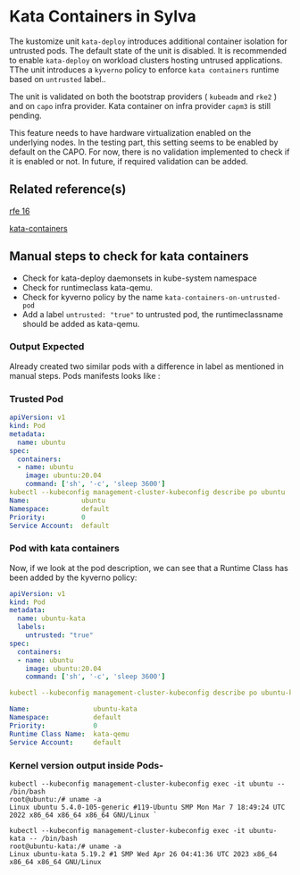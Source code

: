 # Kata Containers in Sylva


The kustomize unit `kata-deploy` introduces additional container isolation for untrusted pods. The default state of the unit is disabled. It is recommended to enable `kata-deploy`  on workload clusters hosting untrused applications. TThe unit introduces a `kyverno` policy to enforce `kata containers` runtime based on `untrusted` label.. 

The unit is validated on both the bootstrap providers ( `kubeadm` and `rke2` ) and on `capo` infra provider. Kata container on infra provider `capm3` is still pending.

This feature needs to have hardware virtualization enabled on the underlying nodes. In the testing part, this setting seems to be enabled by default on the CAPO. For now, there is no validation implemented to check if it is enabled or not. In future, if required validation can be added.

## Related reference(s)

[rfe 16](https://gitlab.com/sylva-projects/sylva/-/merge_requests/16)

[kata-containers](https://github.com/kata-containers/kata-containers/)

## Manual steps to check for kata containers

- Check for kata-deploy daemonsets in kube-system namespace
- Check for runtimeclass kata-qemu.
- Check for kyverno policy by the name `kata-containers-on-untrusted-pod`
- Add a label `untrusted: "true"` to untrusted pod, the runtimeclassname should be added as kata-qemu.

### Output Expected

Already created two similar pods with a difference in label as mentioned in manual steps. Pods manifests looks like :

### Trusted Pod

```yaml
apiVersion: v1
kind: Pod
metadata:
  name: ubuntu
spec:
  containers:
  - name: ubuntu
    image: ubuntu:20.04
    command: ['sh', '-c', 'sleep 3600']
kubectl --kubeconfig management-cluster-kubeconfig describe po ubuntu
Name:             ubuntu
Namespace:        default
Priority:         0
Service Account:  default

`````

### Pod with kata containers

Now, if we look at the pod description, we can see that a Runtime Class has been added by the kyverno policy:

```yaml
apiVersion: v1
kind: Pod
metadata:
  name: ubuntu-kata
  labels:
    untrusted: "true"
spec:
  containers:
  - name: ubuntu
    image: ubuntu:20.04
    command: ['sh', '-c', 'sleep 3600']

kubectl --kubeconfig management-cluster-kubeconfig describe po ubuntu-kata

Name:                ubuntu-kata
Namespace:           default
Priority:            0
Runtime Class Name:  kata-qemu
Service Account:     default

`````

### Kernel version output inside Pods-

```
kubectl --kubeconfig management-cluster-kubeconfig exec -it ubuntu -- /bin/bash
root@ubuntu:/# uname -a
Linux ubuntu 5.4.0-105-generic #119-Ubuntu SMP Mon Mar 7 18:49:24 UTC 2022 x86_64 x86_64 x86_64 GNU/Linux `

kubectl --kubeconfig management-cluster-kubeconfig exec -it ubuntu-kata -- /bin/bash
root@ubuntu-kata:/# uname -a
Linux ubuntu-kata 5.19.2 #1 SMP Wed Apr 26 04:41:36 UTC 2023 x86_64 x86_64 x86_64 GNU/Linux 
```

